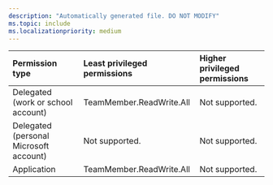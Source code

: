 ```yaml
---
description: "Automatically generated file. DO NOT MODIFY"
ms.topic: include
ms.localizationpriority: medium
---
```


|Permission type|Least privileged permissions|Higher privileged permissions|
|:---|:---|:---|
|Delegated (work or school account)|TeamMember.ReadWrite.All|Not supported.|
|Delegated (personal Microsoft account)|Not supported.|Not supported.|
|Application|TeamMember.ReadWrite.All|Not supported.|

